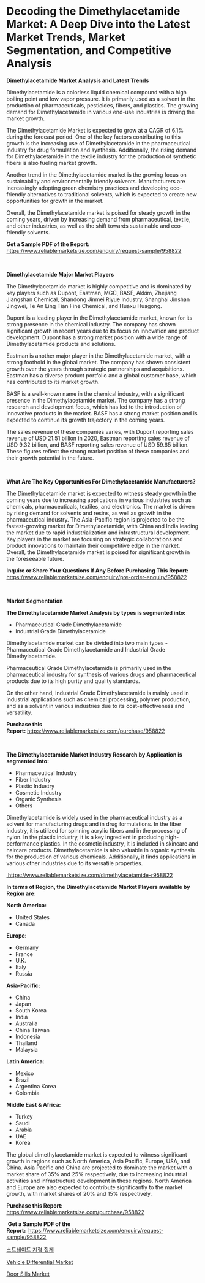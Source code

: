 <p><h1>Decoding the Dimethylacetamide Market: A Deep Dive into the Latest Market Trends, Market Segmentation, and Competitive Analysis</h1></p><p><strong>Dimethylacetamide Market Analysis and Latest Trends</strong></p>
<p><p>Dimethylacetamide is a colorless liquid chemical compound with a high boiling point and low vapor pressure. It is primarily used as a solvent in the production of pharmaceuticals, pesticides, fibers, and plastics. The growing demand for Dimethylacetamide in various end-use industries is driving the market growth. </p><p>The Dimethylacetamide Market is expected to grow at a CAGR of 6.1% during the forecast period. One of the key factors contributing to this growth is the increasing use of Dimethylacetamide in the pharmaceutical industry for drug formulation and synthesis. Additionally, the rising demand for Dimethylacetamide in the textile industry for the production of synthetic fibers is also fueling market growth.</p><p>Another trend in the Dimethylacetamide market is the growing focus on sustainability and environmentally friendly solvents. Manufacturers are increasingly adopting green chemistry practices and developing eco-friendly alternatives to traditional solvents, which is expected to create new opportunities for growth in the market.</p><p>Overall, the Dimethylacetamide market is poised for steady growth in the coming years, driven by increasing demand from pharmaceutical, textile, and other industries, as well as the shift towards sustainable and eco-friendly solvents.</p></p>
<p><strong>Get a Sample PDF of the Report:&nbsp;</strong> <a href="https://www.reliablemarketsize.com/enquiry/request-sample/958822">https://www.reliablemarketsize.com/enquiry/request-sample/958822</a></p>
<p>&nbsp;</p>
<p><strong>Dimethylacetamide Major Market Players</strong></p>
<p><p>The Dimethylacetamide market is highly competitive and is dominated by key players such as Dupont, Eastman, MGC, BASF, Akkim, Zhejiang Jiangshan Chemical, Shandong Jinmei Riyue Industry, Shanghai Jinshan Jingwei, Te An Ling Tian Fine Chemical, and Huaxu Huagong.</p><p>Dupont is a leading player in the Dimethylacetamide market, known for its strong presence in the chemical industry. The company has shown significant growth in recent years due to its focus on innovation and product development. Dupont has a strong market position with a wide range of Dimethylacetamide products and solutions.</p><p>Eastman is another major player in the Dimethylacetamide market, with a strong foothold in the global market. The company has shown consistent growth over the years through strategic partnerships and acquisitions. Eastman has a diverse product portfolio and a global customer base, which has contributed to its market growth.</p><p>BASF is a well-known name in the chemical industry, with a significant presence in the Dimethylacetamide market. The company has a strong research and development focus, which has led to the introduction of innovative products in the market. BASF has a strong market position and is expected to continue its growth trajectory in the coming years.</p><p>The sales revenue of these companies varies, with Dupont reporting sales revenue of USD 21.51 billion in 2020, Eastman reporting sales revenue of USD 9.32 billion, and BASF reporting sales revenue of USD 59.65 billion. These figures reflect the strong market position of these companies and their growth potential in the future.</p></p>
<p>&nbsp;</p>
<p><strong>What Are The Key Opportunities For Dimethylacetamide Manufacturers?</strong></p>
<p><p>The Dimethylacetamide market is expected to witness steady growth in the coming years due to increasing applications in various industries such as chemicals, pharmaceuticals, textiles, and electronics. The market is driven by rising demand for solvents and resins, as well as growth in the pharmaceutical industry. The Asia-Pacific region is projected to be the fastest-growing market for Dimethylacetamide, with China and India leading the market due to rapid industrialization and infrastructural development. Key players in the market are focusing on strategic collaborations and product innovations to maintain their competitive edge in the market. Overall, the Dimethylacetamide market is poised for significant growth in the foreseeable future.</p></p>
<p><strong>Inquire or Share Your Questions If Any Before Purchasing This Report:</strong> <a href="https://www.reliablemarketsize.com/enquiry/pre-order-enquiry/958822">https://www.reliablemarketsize.com/enquiry/pre-order-enquiry/958822</a></p>
<p>&nbsp;</p>
<p><strong>Market Segmentation</strong></p>
<p><strong>The Dimethylacetamide Market Analysis by types is segmented into:</strong></p>
<p><ul><li>Pharmaceutical Grade Dimethylacetamide</li><li>Industrial Grade Dimethylacetamide</li></ul></p>
<p><p>Dimethylacetamide market can be divided into two main types - Pharmaceutical Grade Dimethylacetamide and Industrial Grade Dimethylacetamide. </p><p>Pharmaceutical Grade Dimethylacetamide is primarily used in the pharmaceutical industry for synthesis of various drugs and pharmaceutical products due to its high purity and quality standards. </p><p>On the other hand, Industrial Grade Dimethylacetamide is mainly used in industrial applications such as chemical processing, polymer production, and as a solvent in various industries due to its cost-effectiveness and versatility.</p></p>
<p><strong>Purchase this Report:&nbsp;</strong><a href="https://www.reliablemarketsize.com/purchase/958822">https://www.reliablemarketsize.com/purchase/958822</a></p>
<p>&nbsp;</p>
<p><strong>The Dimethylacetamide Market Industry Research by Application is segmented into:</strong></p>
<p><ul><li>Pharmaceutical Industry</li><li>Fiber Industry</li><li>Plastic Industry</li><li>Cosmetic Industry</li><li>Organic Synthesis</li><li>Others</li></ul></p>
<p><p>Dimethylacetamide is widely used in the pharmaceutical industry as a solvent for manufacturing drugs and in drug formulations. In the fiber industry, it is utilized for spinning acrylic fibers and in the processing of nylon. In the plastic industry, it is a key ingredient in producing high-performance plastics. In the cosmetic industry, it is included in skincare and haircare products. Dimethylacetamide is also valuable in organic synthesis for the production of various chemicals. Additionally, it finds applications in various other industries due to its versatile properties.</p></p>
<p><a href="https://www.reliablemarketsize.com/dimethylacetamide-r958822">&nbsp;https://www.reliablemarketsize.com/dimethylacetamide-r958822</a></p>
<p><strong>In terms of Region, the Dimethylacetamide Market Players available by Region are:</strong></p>
<p>
    <p> <strong> North America: </strong>
        <ul>
            <li>United States</li>
            <li>Canada</li>
        </ul>
        </p> 
    <p> <strong> Europe: </strong>
        <ul>
            <li>Germany</li>
            <li>France</li>
            <li>U.K.</li>
            <li>Italy</li>
            <li>Russia</li>
        </ul>
        </p> 
    <p> <strong> Asia-Pacific: </strong>
        <ul>
            <li>China</li>
            <li>Japan</li>
            <li>South Korea</li>
            <li>India</li>
            <li>Australia</li>
            <li>China Taiwan</li>
            <li>Indonesia</li>
            <li>Thailand</li>
            <li>Malaysia</li>
        </ul>
        </p> 
    <p> <strong> Latin America: </strong>
        <ul>
            <li>Mexico</li>
            <li>Brazil</li>
            <li>Argentina Korea</li>
            <li>Colombia</li>
        </ul>
        </p> 
    <p> <strong> Middle East & Africa: </strong>
        <ul>
            <li>Turkey</li>
            <li>Saudi</li>
            <li>Arabia</li>
            <li>UAE</li>
            <li>Korea</li>
        </ul>
    </p>
    </p>
<p><p>The global dimethylacetamide market is expected to witness significant growth in regions such as North America, Asia Pacific, Europe, USA, and China. Asia Pacific and China are projected to dominate the market with a market share of 35% and 25% respectively, due to increasing industrial activities and infrastructure development in these regions. North America and Europe are also expected to contribute significantly to the market growth, with market shares of 20% and 15% respectively.</p></p>
<p><strong>Purchase this Report: </strong><a href="https://www.reliablemarketsize.com/purchase/958822">https://www.reliablemarketsize.com/purchase/958822</a></p>
<p>&nbsp;<strong>Get a Sample PDF of the Report:&nbsp;&nbsp;</strong><a href="https://www.reliablemarketsize.com/enquiry/request-sample/958822">https://www.reliablemarketsize.com/enquiry/request-sample/958822</a></p>
<p><strong></strong></p>
<p><p><a href="https://github.com/rcabello548/Market-Research-Report-List-2/blob/main/62084457742.md">스트레이트 지혈 집게</a></p><p><a href="https://medium.com/@joshavis90/vehicle-differential-market-investigation-industry-evolution-and-forecast-till-2031-d34bf3cce302">Vehicle Differential Market</a></p><p><a href="https://medium.com/@caseywiza1946/insights-into-the-door-sills-market-market-players-market-size-geographical-regions-and-afe7b6893a02">Door Sills Market</a></p></p>